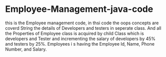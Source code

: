 # Employee-Management-java-code
this is the Employee management code, in thsi code the oops concepts are coverd
String the details of Developers and testers in seperate class.
And all the Properties of Employee class is acquired by child Class which is developers and Tester 
and incrementing the salary of developers by 45% and testers by 25%.
Employees i s having the Employee Id, Name, Phone Number, and Salary.
